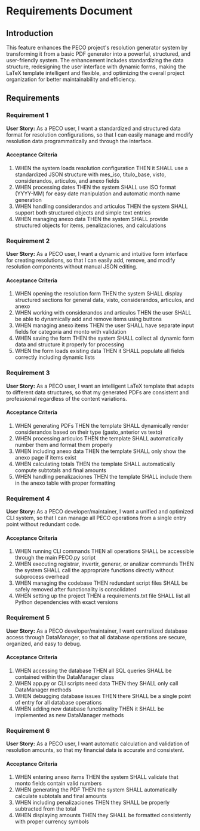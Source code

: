 # Requirements Document

## Introduction

This feature enhances the PECO project's resolution generator system by transforming it from a basic PDF generator into a powerful, structured, and user-friendly system. The enhancement includes standardizing the data structure, redesigning the user interface with dynamic forms, making the LaTeX template intelligent and flexible, and optimizing the overall project organization for better maintainability and efficiency.

## Requirements

### Requirement 1

**User Story:** As a PECO user, I want a standardized and structured data format for resolution configurations, so that I can easily manage and modify resolution data programmatically and through the interface.

#### Acceptance Criteria

1. WHEN the system loads resolution configuration THEN it SHALL use a standardized JSON structure with mes_iso, titulo_base, visto, considerandos, articulos, and anexo fields
2. WHEN processing dates THEN the system SHALL use ISO format (YYYY-MM) for easy date manipulation and automatic month name generation
3. WHEN handling considerandos and articulos THEN the system SHALL support both structured objects and simple text entries
4. WHEN managing anexo data THEN the system SHALL provide structured objects for items, penalizaciones, and calculations

### Requirement 2

**User Story:** As a PECO user, I want a dynamic and intuitive form interface for creating resolutions, so that I can easily add, remove, and modify resolution components without manual JSON editing.

#### Acceptance Criteria

1. WHEN opening the resolution form THEN the system SHALL display structured sections for general data, visto, considerandos, articulos, and anexo
2. WHEN working with considerandos and articulos THEN the user SHALL be able to dynamically add and remove items using buttons
3. WHEN managing anexo items THEN the user SHALL have separate input fields for categoria and monto with validation
4. WHEN saving the form THEN the system SHALL collect all dynamic form data and structure it properly for processing
5. WHEN the form loads existing data THEN it SHALL populate all fields correctly including dynamic lists

### Requirement 3

**User Story:** As a PECO user, I want an intelligent LaTeX template that adapts to different data structures, so that my generated PDFs are consistent and professional regardless of the content variations.

#### Acceptance Criteria

1. WHEN generating PDFs THEN the template SHALL dynamically render considerandos based on their type (gasto_anterior vs texto)
2. WHEN processing articulos THEN the template SHALL automatically number them and format them properly
3. WHEN including anexo data THEN the template SHALL only show the anexo page if items exist
4. WHEN calculating totals THEN the template SHALL automatically compute subtotals and final amounts
5. WHEN handling penalizaciones THEN the template SHALL include them in the anexo table with proper formatting

### Requirement 4

**User Story:** As a PECO developer/maintainer, I want a unified and optimized CLI system, so that I can manage all PECO operations from a single entry point without redundant code.

#### Acceptance Criteria

1. WHEN running CLI commands THEN all operations SHALL be accessible through the main PECO.py script
2. WHEN executing registrar, invertir, generar, or analizar commands THEN the system SHALL call the appropriate functions directly without subprocess overhead
3. WHEN managing the codebase THEN redundant script files SHALL be safely removed after functionality is consolidated
4. WHEN setting up the project THEN a requirements.txt file SHALL list all Python dependencies with exact versions

### Requirement 5

**User Story:** As a PECO developer/maintainer, I want centralized database access through DataManager, so that all database operations are secure, organized, and easy to debug.

#### Acceptance Criteria

1. WHEN accessing the database THEN all SQL queries SHALL be contained within the DataManager class
2. WHEN app.py or CLI scripts need data THEN they SHALL only call DataManager methods
3. WHEN debugging database issues THEN there SHALL be a single point of entry for all database operations
4. WHEN adding new database functionality THEN it SHALL be implemented as new DataManager methods

### Requirement 6

**User Story:** As a PECO user, I want automatic calculation and validation of resolution amounts, so that my financial data is accurate and consistent.

#### Acceptance Criteria

1. WHEN entering anexo items THEN the system SHALL validate that monto fields contain valid numbers
2. WHEN generating the PDF THEN the system SHALL automatically calculate subtotals and final amounts
3. WHEN including penalizaciones THEN they SHALL be properly subtracted from the total
4. WHEN displaying amounts THEN they SHALL be formatted consistently with proper currency symbols
